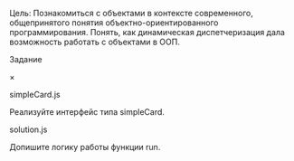 Цель: Познакомиться с объектами в контексте современного, общепринятого понятия объектно-ориентированного программирования. Понять, как динамическая диспетчеризация дала возможность работать с объектами в ООП.


Задание

×

simpleCard.js

Реализуйте интерфейс типа simpleCard.

solution.js

Допишите логику работы функции run.
